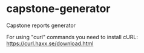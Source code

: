 # capstone-generator
Capstone reports generator

For using "curl" commands you need to install cURL: https://curl.haxx.se/download.html